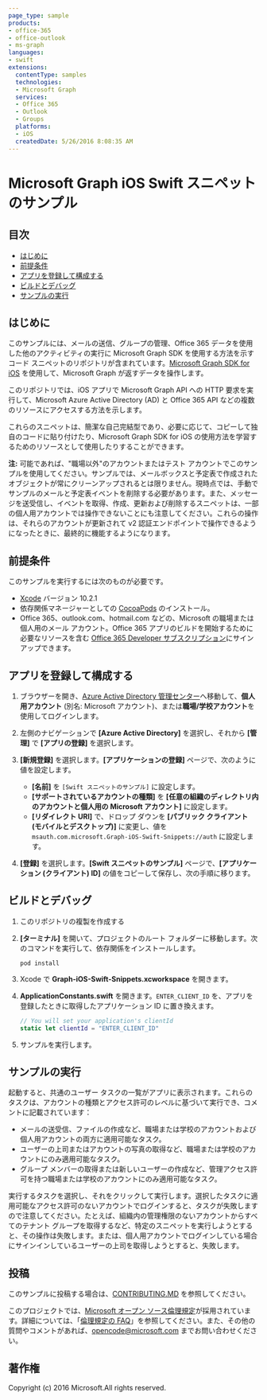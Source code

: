 ```yaml
---
page_type: sample
products:
- office-365
- office-outlook
- ms-graph
languages:
- swift
extensions:
  contentType: samples
  technologies:
  - Microsoft Graph
  services:
  - Office 365
  - Outlook
  - Groups
  platforms:
  - iOS
  createdDate: 5/26/2016 8:08:35 AM
---
```

# Microsoft Graph iOS Swift スニペットのサンプル

## 目次

- [はじめに](#introduction)
- [前提条件](#prerequisites)
- [アプリを登録して構成する](#register-and-configure-the-app)
- [ビルドとデバッグ](#build-and-debug)
- [サンプルの実行](#running-the-sample)

## はじめに

このサンプルには、メールの送信、グループの管理、Office 365 データを使用した他のアクティビティの実行に Microsoft Graph SDK を使用する方法を示すコード スニペットのリポジトリが含まれています。[Microsoft Graph SDK for iOS](https://github.com/microsoftgraph/msgraph-sdk-ios) を使用して、Microsoft Graph が返すデータを操作します。

このリポジトリでは、iOS アプリで Microsoft Graph API への HTTP 要求を実行して、Microsoft Azure Active Directory (AD) と Office 365 API などの複数のリソースにアクセスする方法を示します。

これらのスニペットは、簡潔な自己完結型であり、必要に応じて、コピーして独自のコードに貼り付けたり、Microsoft Graph SDK for iOS の使用方法を学習するためのリソースとして使用したりすることができます。

**注:** 可能であれば、"職場以外"のアカウントまたはテスト アカウントでこのサンプルを使用してください。サンプルでは、メールボックスと予定表で作成されたオブジェクトが常にクリーンアップされるとは限りません。現時点では、手動でサンプルのメールと予定表イベントを削除する必要があります。また、メッセージを送受信し、イベントを取得、作成、更新および削除するスニペットは、一部の個人用アカウントでは操作できないことにも注意してください。これらの操作は、それらのアカウントが更新されて v2 認証エンドポイントで操作できるようになったときに、最終的に機能するようになります。

## 前提条件

このサンプルを実行するには次のものが必要です。

- [Xcode](https://developer.apple.com/xcode/downloads/) バージョン 10.2.1
- 依存関係マネージャーとしての [CocoaPods](https://guides.cocoapods.org/using/using-cocoapods.html) のインストール。
- Office 365、outlook.com、hotmail.com などの、Microsoft の職場または個人用のメール アカウント。Office 365 アプリのビルドを開始するために必要なリソースを含む [Office 365 Developer サブスクリプション](https://aka.ms/devprogramsignup)にサインアップできます。

## アプリを登録して構成する

1. ブラウザーを開き、[Azure Active Directory 管理センター](https://aad.portal.azure.com)へ移動して、**個人用アカウント** (別名: Microsoft アカウント)、または**職場/学校アカウント**を使用してログインします。

1. 左側のナビゲーションで **\[Azure Active Directory]** を選択し、それから **\[管理]** で **\[アプリの登録]** を選択します。

1. **\[新規登録]** を選択します。**\[アプリケーションの登録]** ページで、次のように値を設定します。

    - **\[名前]** を `[Swift スニペットのサンプル]` に設定します。
    - **\[サポートされているアカウントの種類]** を **\[任意の組織のディレクトリ内のアカウントと個人用の Microsoft アカウント]** に設定します。
    - **\[リダイレクト URI]** で、ドロップ ダウンを **\[パブリック クライアント (モバイルとデスクトップ)]** に変更し、値を `msauth.com.microsoft.Graph-iOS-Swift-Snippets://auth` に設定します。

1. **\[登録]** を選択します。**\[Swift スニペットのサンプル]** ページで、**\[アプリケーション (クライアント) ID]** の値をコピーして保存し、次の手順に移ります。

## ビルドとデバッグ

1. このリポジトリの複製を作成する

1. **\[ターミナル]** を開いて、プロジェクトのルート フォルダーに移動します。次のコマンドを実行して、依存関係をインストールします。

    ```Shell
    pod install
    ```

1. Xcode で **Graph-iOS-Swift-Snippets.xcworkspace** を開きます。

1. **ApplicationConstants.swift** を開きます。`ENTER_CLIENT_ID` を、アプリを登録したときに取得したアプリケーション ID に置き換えます。

    ```swift
    // You will set your application's clientId
    static let clientId = "ENTER_CLIENT_ID"
    ```

1. サンプルを実行します。

## サンプルの実行

起動すると、共通のユーザー タスクの一覧がアプリに表示されます。これらのタスクは、アカウントの種類とアクセス許可のレベルに基づいて実行でき、コメントに記載されています：

- メールの送受信、ファイルの作成など、職場または学校のアカウントおよび個人用アカウントの両方に適用可能なタスク。
- ユーザーの上司またはアカウントの写真の取得など、職場または学校のアカウントにのみ適用可能なタスク。
- グループ メンバーの取得または新しいユーザーの作成など、管理アクセス許可を持つ職場または学校のアカウントにのみ適用可能なタスク。

実行するタスクを選択し、それをクリックして実行します。選択したタスクに適用可能なアクセス許可のないアカウントでログインすると、タスクが失敗しますので注意してください。たとえば、組織内の管理権限のないアカウントからすべてのテナント グループを取得するなど、特定のスニペットを実行しようとすると、その操作は失敗します。または、個人用アカウントでログインしている場合にサインインしているユーザーの上司を取得しようとすると、失敗します。

## 投稿

このサンプルに投稿する場合は、[CONTRIBUTING.MD](/CONTRIBUTING.md) を参照してください。

このプロジェクトでは、[Microsoft オープン ソース倫理規定](https://opensource.microsoft.com/codeofconduct/)が採用されています。詳細については、「[倫理規定の FAQ](https://opensource.microsoft.com/codeofconduct/faq/)」を参照してください。また、その他の質問やコメントがあれば、[opencode@microsoft.com](mailto:opencode@microsoft.com) までお問い合わせください。

## 著作権

Copyright (c) 2016 Microsoft.All rights reserved.

